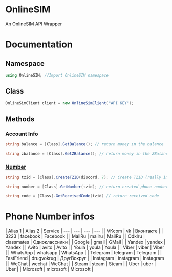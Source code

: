 # OnlineSIM
An OnlineSIM API Wrapper

# Documentation

## Namespace

```cs
using OnlineSIM; //Import OnlineSIM namespace
```

## Class

```cs
OnlineSimClient client = new OnlineSimClient("API KEY"); 
```

## Methods

### Account Info
```cs
string balance = [Class].GetBalance(); // return money in the balance
```

```cs
string zbalance = [Class].GetZBalance(); // return money in the ZBalance
```

### [Number]()
```cs
string tzid = [Class].CreateTZID(discord, 7); // Create TZID (really important) & return TZID
```

```cs
string number = [Class].GetNumber(tzid); // return created phone number
```

```cs
string code = [Class].GetReceivedCode(tzid) // return received code
```

# Phone Number infos

| Alias 1 | Alias 2 | Service
| --- | --- | --- | --- |
| VKcom | vk | Вконтакте |
| 3223 | facebook | Facebook | 
| MailRu | mailru | MailRu | 
| Odklru | classmates | Одноклассники | 
| Google | gmail | GMail | 
| Yandex | yandex | Yandex | 
| Avito | avito | Avito | 
| Youla | youla | Youla | 
| Viber | viber | Viber | 
| WhatsApp | whatsapp | WhatsApp | 
| Telegram | telegram | Telegram | 
| FastFriend | drugvokrug | ДругВокруг | 
| Instagram | instagram | Instagram | 
| WeChat | wechat | WeChat | 
| Steam | steam | Steam |
| Uber | uber | Uber |
| Microsoft | microsoft | Microsoft |

